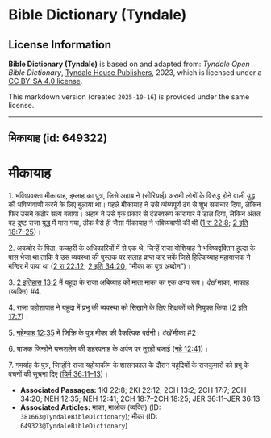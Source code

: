 # Bible Dictionary (Tyndale)

## License Information

**Bible Dictionary (Tyndale)** is based on and adapted from: _Tyndale Open Bible Dictionary_, [Tyndale House Publishers](https://tyndaleopenresources.com/), 2023, which is licensed under a [CC BY-SA 4.0 license](https://creativecommons.org/licenses/by-sa/4.0/legalcode.en).

This markdown version (created `2025-10-16`) is provided under the same license.



--------------------------------

## मिकायाह (id: 649322)

मीकायाह
=======

1\. भविष्यवक्ता मीकायाह, इम्लाह का पुत्र, जिसे अहाब ने (सीरियाई) अरामी लोगों के विरुद्ध होने वाली युद्ध की भविष्यवाणी करने के लिए बुलाया था। पहले मीकायाह ने उसे व्यंग्यपूर्ण ढंग से शुभ समाचार दिया, लेकिन फिर उसने कठोर सत्य बताया। अहाब ने उसे एक प्रकार से दंडस्वरूप कारागार में डाल दिया, लेकिन अंततः वह दुष्ट राजा युद्ध में मारा गया, ठीक वैसे ही जैसा मीकायाह ने भविष्यवाणी की थी ([1 रा 22:8](https://ref.ly/1Kgs22:8); [2 इति 18:7–25](https://ref.ly/2Chr18:7-2Chr18:25))।

2\. अकबोर के पिता, कचहरी के अधिकारियों में से एक थे, जिन्हें राजा योशियाह ने भविष्यद्वक्तिन हुल्दा के पास भेजा था ताकि वे उस व्यवस्था की पुस्तक पर सलाह प्राप्त कर सकें जिसे हिल्किय्याह महायाजक ने मन्दिर में पाया था ([2 रा 22:12](https://ref.ly/2Kgs22:12); [2 इति 34:20](https://ref.ly/2Chr34:20), “मीका का पुत्र अब्दोन”)।

3\. [2 इतिहास 13:2](https://ref.ly/2Chr13:2) में यहूदा के राजा अबिय्याह की माता माका का एक अन्य रूप। *देखें* माका, माकाह (व्यक्ति) \#4.

4\. राजा यहोशापात ने यहूदा में प्रभु की व्यवस्था को सिखाने के लिए शिक्षकों को नियुक्त किया ([2 इति 17:7](https://ref.ly/2Chr17:7))।

5\. [नहेम्याह 12:35](https://ref.ly/Neh12:35) में जिक्रि के पुत्र मीका की वैकल्पिक वर्तनी। *देखें* मीका \#2

6\. याजक जिन्होंने यरूशलेम की शहरपनाह के अर्पण पर तुरही बजाई ([नहे 12:41](https://ref.ly/Neh12:41))।

7\. गमर्याह के पुत्र, जिन्होंने राजा यहोयाकीम के शासनकाल के दौरान यहूदियों के राजकुमारों को प्रभु के वचनों की सूचना दिए ([यिर्म 36:11–13](https://ref.ly/Jer36:11-Jer36:13))।

* **Associated Passages:** 1KI 22:8; 2KI 22:12; 2CH 13:2; 2CH 17:7; 2CH 34:20; NEH 12:35; NEH 12:41; 2CH 18:7–2CH 18:25; JER 36:11–JER 36:13
* **Associated Articles:** माका, माओक (व्यक्ति) (ID: `381663@TyndaleBibleDictionary`); मीका (ID: `649323@TyndaleBibleDictionary`)

